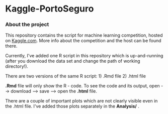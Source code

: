 # Kaggle-PortoSeguro
### About the project

This repository contains the script for machine learning competition, hosted on [Kaggle.com](https://www.kaggle.com/c/porto-seguro-safe-driver-prediction). 
More info about the competition and the host can be found there.

Currently, I've added one R script in this repository which is up-and-running (after you download the data set and change the path of working directory!).

There are two versions of the same R script:
	1) .Rmd file
	2) .html file
	
**.Rmd** file will only show the R - code. To see the code and its output, open --> download --> save --> open the **.html** file.

There are a couple of important plots which are not clearly visible even in the .html file. I've added those plots separately in the **Analysis/** .
